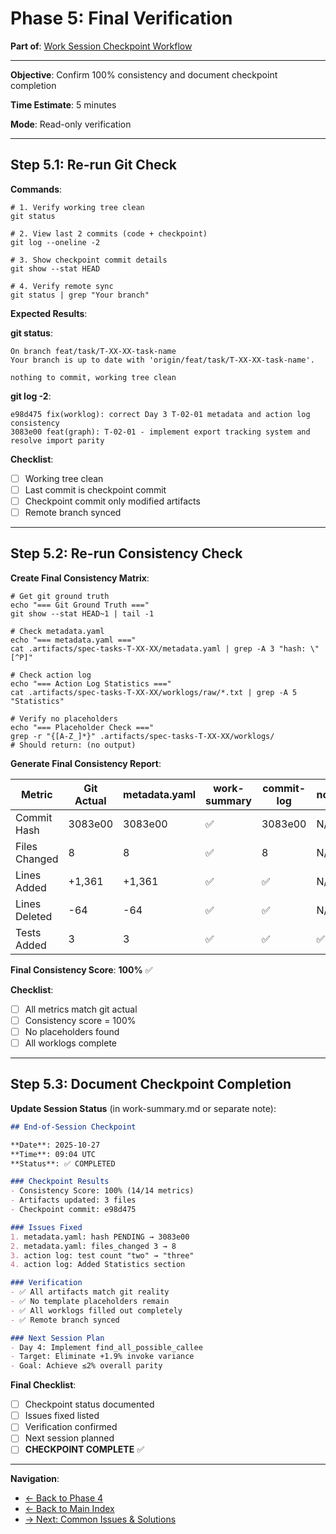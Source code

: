 # Phase 5: Final Verification

**Part of**: [Work Session Checkpoint Workflow](../WORK_SESSION_CHECKPOINT_WORKFLOW.md)

---

**Objective**: Confirm 100% consistency and document checkpoint completion

**Time Estimate**: 5 minutes

**Mode**: Read-only verification

---

## Step 5.1: Re-run Git Check

**Commands**:

```shell
# 1. Verify working tree clean
git status

# 2. View last 2 commits (code + checkpoint)
git log --oneline -2

# 3. Show checkpoint commit details
git show --stat HEAD

# 4. Verify remote sync
git status | grep "Your branch"
```

**Expected Results**:

**git status**:

```text
On branch feat/task/T-XX-XX-task-name
Your branch is up to date with 'origin/feat/task/T-XX-XX-task-name'.

nothing to commit, working tree clean
```

**git log -2**:

```text
e98d475 fix(worklog): correct Day 3 T-02-01 metadata and action log consistency
3083e00 feat(graph): T-02-01 - implement export tracking system and resolve import parity
```

**Checklist**:

- [ ] Working tree clean
- [ ] Last commit is checkpoint commit
- [ ] Checkpoint commit only modified artifacts
- [ ] Remote branch synced

---

## Step 5.2: Re-run Consistency Check

**Create Final Consistency Matrix**:

```shell
# Get git ground truth
echo "=== Git Ground Truth ==="
git show --stat HEAD~1 | tail -1

# Check metadata.yaml
echo "=== metadata.yaml ==="
cat .artifacts/spec-tasks-T-XX-XX/metadata.yaml | grep -A 3 "hash: \"[^P]"

# Check action log
echo "=== Action Log Statistics ==="
cat .artifacts/spec-tasks-T-XX-XX/worklogs/raw/*.txt | grep -A 5 "Statistics"

# Verify no placeholders
echo "=== Placeholder Check ==="
grep -r "{[A-Z_]*}" .artifacts/spec-tasks-T-XX-XX/worklogs/
# Should return: (no output)
```

**Generate Final Consistency Report**:

| Metric | Git Actual | metadata.yaml | work-summary | commit-log | notes | action-log | Status |
|--------|-----------|---------------|--------------|------------|-------|------------|--------|
| Commit Hash | 3083e00 | 3083e00 | ✅ | 3083e00 | N/A | N/A | ✅ |
| Files Changed | 8 | 8 | ✅ | 8 | N/A | 8 | ✅ |
| Lines Added | +1,361 | +1,361 | ✅ | ✅ | N/A | +1,361 | ✅ |
| Lines Deleted | -64 | -64 | ✅ | ✅ | N/A | -64 | ✅ |
| Tests Added | 3 | 3 | ✅ | ✅ | ✅ | 3 | ✅ |

**Final Consistency Score**: **100%** ✅

**Checklist**:

- [ ] All metrics match git actual
- [ ] Consistency score = 100%
- [ ] No placeholders found
- [ ] All worklogs complete

---

## Step 5.3: Document Checkpoint Completion

**Update Session Status** (in work-summary.md or separate note):

```markdown
## End-of-Session Checkpoint

**Date**: 2025-10-27
**Time**: 09:04 UTC
**Status**: ✅ COMPLETED

### Checkpoint Results
- Consistency Score: 100% (14/14 metrics)
- Artifacts updated: 3 files
- Checkpoint commit: e98d475

### Issues Fixed
1. metadata.yaml: hash PENDING → 3083e00
2. metadata.yaml: files_changed 3 → 8
3. action log: test count "two" → "three"
4. action log: Added Statistics section

### Verification
- ✅ All artifacts match git reality
- ✅ No template placeholders remain
- ✅ All worklogs filled out completely
- ✅ Remote branch synced

### Next Session Plan
- Day 4: Implement find_all_possible_callee
- Target: Eliminate +1.9% invoke variance
- Goal: Achieve ≤2% overall parity
```

**Final Checklist**:

- [ ] Checkpoint status documented
- [ ] Issues fixed listed
- [ ] Verification confirmed
- [ ] Next session planned
- [ ] **CHECKPOINT COMPLETE** ✅

---

**Navigation**:

- [← Back to Phase 4](06-phase4-git.md)
- [← Back to Main Index](../WORK_SESSION_CHECKPOINT_WORKFLOW.md)
- [→ Next: Common Issues & Solutions](08-common-issues.md)

